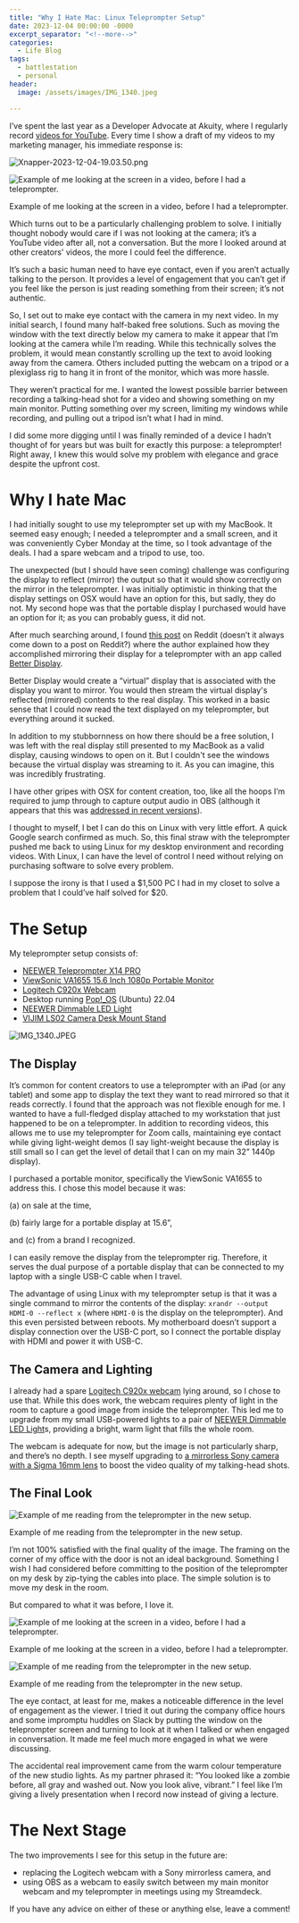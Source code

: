 ```yaml
---
title: "Why I Hate Mac: Linux Teleprompter Setup"
date: 2023-12-04 00:00:00 -0000
excerpt_separator: "<!--more-->"
categories:
  - Life Blog
tags:
  - battlestation
  - personal
header:
  image: /assets/images/IMG_1340.jpeg

---
```


I’ve spent the last year as a Developer Advocate at Akuity, where I regularly record [videos for YouTube](https://www.youtube.com/playlist?list=PLuS3Nu-blsSft5xQ4I2gUWzecGrW9J1sx). Every time I show a draft of my videos to my marketing manager, his immediate response is:

![Xnapper-2023-12-04-19.03.50.png](/assets/images/Xnapper-2023-12-04-19.03.50.png)

![Example of me looking at the screen in a video, before I had a teleprompter.](/assets/images/2023-12-03-10-14-55.png)

Example of me looking at the screen in a video, before I had a teleprompter.

Which turns out to be a particularly challenging problem to solve. I initially thought nobody would care if I was not looking at the camera; it’s a YouTube video after all, not a conversation. But the more I looked around at other creators' videos, the more I could feel the difference.

It’s such a basic human need to have eye contact, even if you aren’t actually talking to the person. It provides a level of engagement that you can’t get if you feel like the person is just reading something from their screen; it’s not authentic.

So, I set out to make eye contact with the camera in my next video. In my initial search, I found many half-baked free solutions. Such as moving the window with the text directly below my camera to make it appear that I’m looking at the camera while I’m reading. While this technically solves the problem, it would mean constantly scrolling up the text to avoid looking away from the camera. Others included putting the webcam on a tripod or a plexiglass rig to hang it in front of the monitor, which was more hassle.

They weren’t practical for me. I wanted the lowest possible barrier between recording a talking-head shot for a video and showing something on my main monitor. Putting something over my screen, limiting my windows while recording, and pulling out a tripod isn’t what I had in mind.

I did some more digging until I was finally reminded of a device I hadn’t thought of for years but was built for exactly this purpose: a teleprompter! Right away, I knew this would solve my problem with elegance and grace despite the upfront cost.

# Why I hate Mac

I had initially sought to use my teleprompter set up with my MacBook. It seemed easy enough; I needed a teleprompter and a small screen, and it was conveniently Cyber Monday at the time, so I took advantage of the deals. I had a spare webcam and a tripod to use, too.

The unexpected (but I should have seen coming) challenge was configuring the display to reflect (mirror) the output so that it would show correctly on the mirror in the teleprompter. I was initially optimistic in thinking that the display settings on OSX would have an option for this, but sadly, they do not. My second hope was that the portable display I purchased would have an option for it; as you can probably guess, it did not.

After much searching around, I found [this post](https://www.reddit.com/r/Zoom/comments/13zjpb8/flip_display_horizontally_for_teleprompter_on/) on Reddit (doesn’t it always come down to a post on Reddit?) where the author explained how they accomplished mirroring their display for a teleprompter with an app called [Better Display](https://github.com/waydabber/BetterDisplay).

Better Display would create a “virtual” display that is associated with the display you want to mirror. You would then stream the virtual display's reflected (mirrored) contents to the real display. This worked in a basic sense that I could now read the text displayed on my teleprompter, but everything around it sucked.

In addition to my stubbornness on how there should be a free solution, I was left with the real display still presented to my MacBook as a valid display, causing windows to open on it. But I couldn't see the windows because the virtual display was streaming to it. As you can imagine, this was incredibly frustrating. 

I have other gripes with OSX for content creation, too, like all the hoops I’m required to jump through to capture output audio in OBS (although it appears that this was [addressed in recent versions](https://obsproject.com/kb/macos-desktop-audio-capture-guide)).

I thought to myself, I bet I can do this on Linux with very little effort. A quick Google search confirmed as much. So, this final straw with the teleprompter pushed me back to using Linux for my desktop environment and recording videos. With Linux, I can have the level of control I need without relying on purchasing software to solve every problem.

I suppose the irony is that I used a $1,500 PC I had in my closet to solve a problem that I could’ve half solved for $20.

# The Setup

My teleprompter setup consists of:

- [NEEWER Teleprompter X14 PRO](https://www.amazon.ca/dp/B0BCW58B7S?psc=1&ref=ppx_yo2ov_dt_b_product_details)
- [ViewSonic VA1655 15.6 Inch 1080p Portable Monitor](https://www.amazon.ca/dp/B09237LL5Q?psc=1&ref=ppx_yo2ov_dt_b_product_details)
- [Logitech C920x Webcam](https://www.amazon.ca/dp/B085TFF7M1?ref=nb_sb_ss_w_as-reorder_k0_1_3&amp=&crid=1BFG81LIHFPXV&sprefix=web&th=1)
- Desktop running [Pop!_OS](https://pop.system76.com/) (Ubuntu) 22.04
- [NEEWER Dimmable LED Light](https://www.amazon.ca/dp/B072Q42GXQ?psc=1&ref=ppx_yo2ov_dt_b_product_details)
- [VIJIM LS02 Camera Desk Mount Stand](https://www.amazon.ca/dp/B096FQ6WKV?psc=1&ref=ppx_yo2ov_dt_b_product_details)

![IMG_1340.JPEG](/assets/images/IMG_1340.jpeg)

## The Display

It’s common for content creators to use a teleprompter with an iPad (or any tablet) and some app to display the text they want to read mirrored so that it reads correctly. I found that the approach was not flexible enough for me. I wanted to have a full-fledged display attached to my workstation that just happened to be on a teleprompter. In addition to recording videos, this allows me to use my teleprompter for Zoom calls, maintaining eye contact while giving light-weight demos (I say light-weight because the display is still small so I can get the level of detail that I can on my main 32” 1440p display).

I purchased a portable monitor, specifically the ViewSonic VA1655 to address this. I chose this model because it was:

(a) on sale at the time,

(b) fairly large for a portable display at 15.6”,

and (c) from a brand I recognized. 

I can easily remove the display from the teleprompter rig. Therefore, it serves the dual purpose of a portable display that can be connected to my laptop with a single USB-C cable when I travel.

The advantage of using Linux with my teleprompter setup is that it was a single command to mirror the contents of the display: `xrandr --output HDMI-0 --reflect x` (where `HDMI-0` is the display on the teleprompter). And this even persisted between reboots. My motherboard doesn’t support a display connection over the USB-C port, so I connect the portable display with HDMI and power it with USB-C.

## The Camera and Lighting

I already had a spare [Logitech C920x webcam](https://www.amazon.ca/dp/B085TFF7M1?ref=nb_sb_ss_w_as-reorder_k0_1_3&amp=&crid=1BFG81LIHFPXV&sprefix=web&th=1) lying around, so I chose to use that. While this does work, the webcam requires plenty of light in the room to capture a good image from inside the teleprompter. This led me to upgrade from my small USB-powered lights to a pair of [NEEWER Dimmable LED Light](https://www.amazon.ca/dp/B072Q42GXQ?psc=1&ref=ppx_yo2ov_dt_b_product_details)s, providing a bright, warm light that fills the whole room.

The webcam is adequate for now, but the image is not particularly sharp, and there’s no depth. I see myself upgrading to [a mirrorless Sony camera with a Sigma 16mm lens](https://sonyphotoreview.com/how-to-use-sony-a6000-as-a-webcam/) to boost the video quality of my talking-head shots.

## The Final Look

![Example of me reading from the teleprompter in the new setup.](/assets/images/2023-12-03-10-50-38.png)

Example of me reading from the teleprompter in the new setup.

I’m not 100% satisfied with the final quality of the image. The framing on the corner of my office with the door is not an ideal background. Something I wish I had considered before committing to the position of the teleprompter on my desk by zip-tying the cables into place. The simple solution is to move my desk in the room.

But compared to what it was before, I love it.

![Example of me looking at the screen in a video, before I had a teleprompter.](/assets/images/2023-12-03-10-14-55.png)

Example of me looking at the screen in a video, before I had a teleprompter.

![Example of me reading from the teleprompter in the new setup.](/assets/images/2023-12-03-10-50-38.png)

Example of me reading from the teleprompter in the new setup.

The eye contact, at least for me, makes a noticeable difference in the level of engagement as the viewer. I tried it out during the company office hours and some impromptu huddles on Slack by putting the window on the teleprompter screen and turning to look at it when I talked or when engaged in conversation. It made me feel much more engaged in what we were discussing.

The accidental real improvement came from the warm colour temperature of the new studio lights. As my partner phrased it: “You looked like a zombie before, all gray and washed out. Now you look alive, vibrant.” I feel like I’m giving a lively presentation when I record now instead of giving a lecture.

# The Next Stage

The two improvements I see for this setup in the future are:

- replacing the Logitech webcam with a Sony mirrorless camera, and
- using OBS as a webcam to easily switch between my main monitor webcam and my teleprompter in meetings using my Streamdeck.

If you have any advice on either of these or anything else, leave a comment!